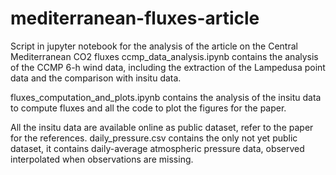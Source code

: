 # mediterranean-fluxes-article
Script in jupyter notebook for the analysis of the article on the Central Mediterranean CO2 fluxes
ccmp_data_analysis.ipynb contains the analysis of the CCMP 6-h wind data, including the extraction of the Lampedusa point data and the comparison with insitu data.

fluxes_computation_and_plots.ipynb contains the analysis of the insitu data to compute fluxes and all the code to plot the figures for the paper.

All the insitu data are available online as public dataset, refer to the paper for the references.
daily_pressure.csv contains the only not yet public dataset, it contains daily-average atmospheric pressure data, observed interpolated when observations are missing.
